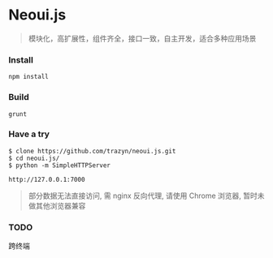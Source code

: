 
# Neoui.js
>模块化，高扩展性，组件齐全，接口一致，自主开发，适合多种应用场景

### Install
```
npm install
```

### Build
```
grunt
```

### Have a try
```
$ clone https://github.com/trazyn/neoui.js.git
$ cd neoui.js/
$ python -m SimpleHTTPServer

http://127.0.0.1:7000
```

>部分数据无法直接访问, 需 nginx 反向代理, 请使用 Chrome 浏览器, 暂时未做其他浏览器兼容

### TODO
跨终端
